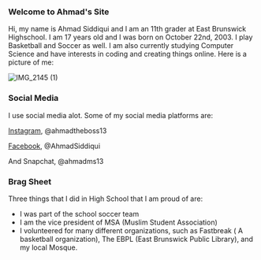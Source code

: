 ### Welcome to Ahmad's Site

Hi, my name is Ahmad Siddiqui and I am an 11th grader at East Brunswick Highschool. I am 17 years old and I was born on October 22nd, 2003. I play Basketball and Soccer as well. I am also currently studying Computer Science and have interests in coding and creating things online. Here is a picture of me:

![IMG_2145 (1)](https://user-images.githubusercontent.com/66634821/84305783-9aa88b80-ab28-11ea-83e3-4e59cf766802.PNG)


### Social Media

I use social media alot. Some of my social media platforms are:

[Instagram](https://www.instagram.com/ahmadtheboss13/), @ahmadtheboss13

[Facebook](https://www.facebook.com/profile.php?id=100050474317280), @AhmadSiddiqui

And Snapchat, @ahmadms13


### Brag Sheet

Three things that I did in High School that I am proud of are:
- I was part of the school soccer team
- I am the vice president of MSA (Muslim Student Association)
- I volunteered for many different organizations, such as Fastbreak ( A basketball organization), The EBPL (East Brunswick Public Library), and my local Mosque.


